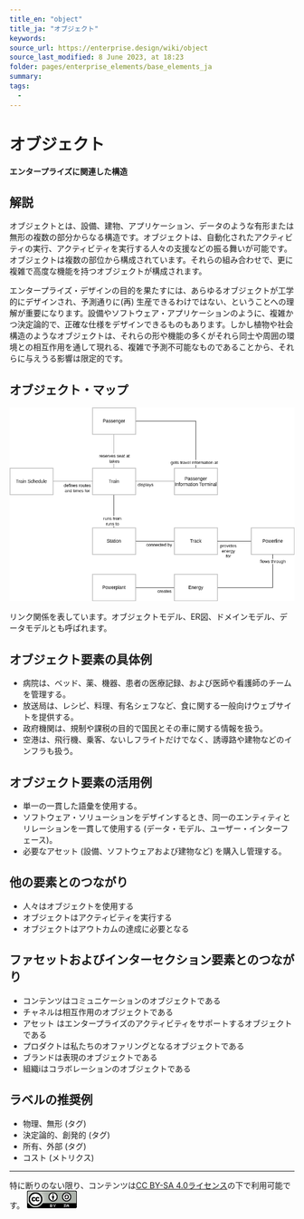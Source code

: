 ```yaml
---
title_en: "object"
title_ja: "オブジェクト"
keywords: 
source_url: https://enterprise.design/wiki/object
source_last_modified: 8 June 2023, at 18:23
folder: pages/enterprise_elements/base_elements_ja
summary:
tags: 
  - 
---
```

# オブジェクト
**エンタープライズに関連した構造**

## 解説
オブジェクトとは、設備、建物、アプリケーション、データのような有形または無形の複数の部分からなる構造です。オブジェクトは、自動化されたアクティビティの実行、アクティビティを実行する人々の支援などの振る舞いが可能です。オブジェクトは複数の部位から構成されています。それらの組み合わせで、更に複雑で高度な機能を持つオブジェクトが構成されます。

エンタープライズ・デザインの目的を果たすには、あらゆるオブジェクトが工学的にデザインされ、予測通りに(再) 生産できるわけではない、ということへの理解が重要になります。設備やソフトウェア・アプリケーションのように、複雑かつ決定論的で、正確な仕様をデザインできるものもあります。しかし植物や社会構造のようなオブジェクトは、それらの形や機能の多くがそれら同士や周囲の環境との相互作用を通して現れる、複雑で予測不可能なものであることから、それらに与えうる影響は限定的です。

## オブジェクト・マップ
<img src="/media/EDGY-Object-Map-Domain-Data-Model.png" size="50%">

リンク関係を表しています。オブジェクトモデル、ER図、ドメインモデル、データモデルとも呼ばれます。

## オブジェクト要素の具体例
- 病院は、ベッド、薬、機器、患者の医療記録、および医師や看護師のチームを管理する。
- 放送局は、レシピ、料理、有名シェフなど、食に関する一般向けウェブサイトを提供する。
- 政府機関は、規制や課税の目的で国民とその車に関する情報を扱う。
- 空港は、飛行機、乗客、ないしフライトだけでなく、誘導路や建物などのインフラも扱う。

## オブジェクト要素の活用例
- 単一の一貫した語彙を使用する。
- ソフトウェア・ソリューションをデザインするとき、同一のエンティティとリレーションを一貫して使用する (データ・モデル、ユーザー・インターフェース)。
- 必要なアセット (設備、ソフトウェアおよび建物など) を購入し管理する。

## 他の要素とのつながり
- 人々はオブジェクトを使用する
- オブジェクトはアクティビティを実行する
- オブジェクトはアウトカムの達成に必要となる

## ファセットおよびインターセクション要素とのつながり
- コンテンツはコミュニケーションのオブジェクトである
- チャネルは相互作用のオブジェクトである
- アセット はエンタープライズのアクティビティをサポートするオブジェクトである
- プロダクトは私たちのオファリングとなるオブジェクトである
- ブランドは表現のオブジェクトである
- 組織iはコラボレーションのオブジェクトである

## ラベルの推奨例
- 物理、無形 (タグ)
- 決定論的、創発的 (タグ)
- 所有、外部 (タグ)
- コスト (メトリクス)

---
特に断りのない限り、コンテンツは[CC BY-SA 4.0ライセンス](/pages/license_ja.md)の下で利用可能です。
[![CC logo](/media/cc.png)](/pages/license_ja.md)
